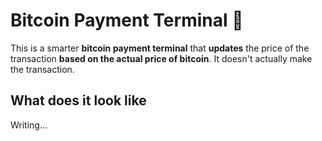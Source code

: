 # Bitcoin Payment Terminal 💸

This is a smarter **bitcoin payment terminal** that **updates** the price of the transaction **based on the actual price of bitcoin**. It doesn't actually make the transaction.

## What does it look like

Writing...
